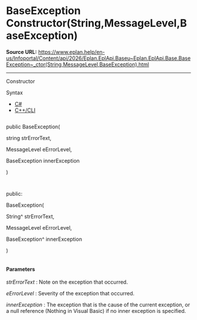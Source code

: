 # BaseException Constructor(String,MessageLevel,BaseException)

**Source URL:** https://www.eplan.help/en-us/Infoportal/Content/api/2026/Eplan.EplApi.Baseu~Eplan.EplApi.Base.BaseException~_ctor(String,MessageLevel,BaseException).html

---

Constructor

Syntax

- [C#](#i-syntax-CS)
- [C++/CLI](#i-syntax-CPP2005)

```
```
public BaseException( 

   string strErrorText,

   MessageLevel eErrorLevel,

   BaseException innerException

)
```
```

```
```
public:

BaseException( 

   String^ strErrorText,

   MessageLevel eErrorLevel,

   BaseException^ innerException

)
```
```

#### Parameters

*strErrorText*
:   Note on the exception that occurred.

*eErrorLevel*
:   Severity of the exception that occurred.

*innerException*
:   The exception that is the cause of the current exception, or a null reference (Nothing in Visual Basic) if no inner exception is specified.
